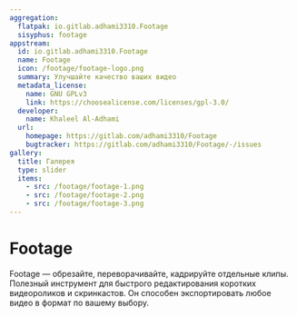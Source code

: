 ```yaml
---
aggregation:
  flatpak: io.gitlab.adhami3310.Footage
  sisyphus: footage
appstream:
  id: io.gitlab.adhami3310.Footage
  name: Footage
  icon: /footage/footage-logo.png
  summary: Улучшайте качество ваших видео
  metadata_license:
    name: GNU GPLv3
    link: https://choosealicense.com/licenses/gpl-3.0/
  developer:
    name: Khaleel Al-Adhami
  url:
    homepage: https://gitlab.com/adhami3310/Footage
    bugtracker: https://gitlab.com/adhami3310/Footage/-/issues
gallery:
  title: Галерея
  type: slider
  items:
    - src: /footage/footage-1.png
    - src: /footage/footage-2.png
    - src: /footage/footage-3.png
---
```


# Footage

Footage — обрезайте, переворачивайте, кадрируйте отдельные клипы. Полезный инструмент для быстрого редактирования коротких видеороликов и скринкастов. Он способен экспортировать любое видео в формат по вашему выбору.

<AGWGallery />

<!--@include: @ru/apps/.parts/install/content-repo.md-->
<!--@include: @ru/apps/.parts/install/content-flatpak.md-->
